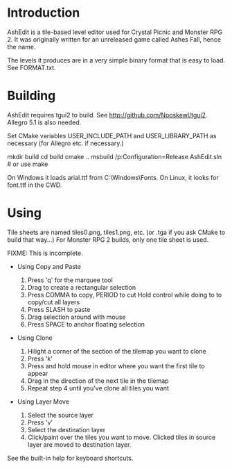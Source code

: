 Introduction
============

AshEdit is a tile-based level editor used for Crystal Picnic and Monster RPG 2. It was originally written for an unreleased game called Ashes Fall, hence the name.

The levels it produces are in a very simple binary format that is easy to load. See FORMAT.txt.


Building
========

AshEdit requires tgui2 to build. See http://github.com/Nooskewl/tgui2. Allegro 5.1 is also needed.

Set CMake variables USER_INCLUDE_PATH and USER_LIBRARY_PATH as necessary (for Allegro etc. if necessary.)

mkdir build
cd build
cmake ..
msbuild /p:Configuration=Release AshEdit.sln # or use make
<run AshEdit.exe>

On Windows it loads arial.ttf from C:\Windows\Fonts. On Linux, it looks for font.ttf in the CWD.


Using
=====

Tile sheets are named tiles0.png, tiles1.png, etc. (or .tga if you ask CMake to build that way...) For Monster RPG 2 builds, only one tile sheet is used.

FIXME: This is incomplete.

- Using Copy and Paste
	1) Press 'q' for the marquee tool
	2) Drag to create a rectangular selection
	3) Press COMMA to copy, PERIOD to cut
	   Hold control while doing to to copy/cut all layers
	4) Press SLASH to paste
	5) Drag selection around with mouse
	6) Press SPACE to anchor floating selection

- Using Clone
	1) Hilight a corner of the section of the tilemap you want to clone
	2) Press 'k'
	3) Press and hold mouse in editor where you want the first tile to appear
	4) Drag in the direction of the next tile in the tilemap
	5) Repeat step 4 until you've clone all tiles you want

- Using Layer Move
	1) Select the source layer
	2) Press 'v'
	3) Select the destination layer
	4) Click/paint over the tiles you want to move.
	   Clicked tiles in source layer are moved to
	   destination layer.

See the built-in help for keyboard shortcuts.